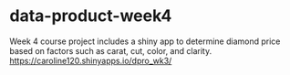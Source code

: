 # data-product-week4
Week 4 course project includes a shiny app to determine diamond price based on factors such as carat, cut, color, and clarity.
https://caroline120.shinyapps.io/dpro_wk3/
